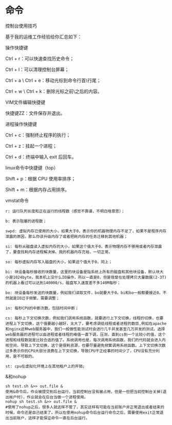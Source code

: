 # 命令

控制台使用技巧

基于我的运维工作经验给你汇总如下：

操作快捷键

Ctrl + r：可以快速查找历史命令；

Ctrl + l：可以清理控制台屏幕；

Ctrl + a \ Ctrl + e：移动光标到命令行首\行尾；

Ctrl + w \ Ctrl + k：删除光标之前\之后的内容。

VIM文件编辑快捷键

快捷键ZZ：文件保存并退出。

进程操作快捷键

Ctrl + c：强制终止程序的执行；

Ctrl + z：挂起一个进程；

Ctrl + d：终端中输入 exit 后回车。

linux命令中快捷键（top）

Shift + p：根据 CPU 使用率排序；

Shift + m：根据内存占用排序。



vmstat命令

```shell
r: 运行队列长度和正在运行的线程数（感觉不靠谱，不明白啥意思）；

b: 表示阻塞的进程数；

swpd: 虚拟内存已使用的大小，如果大于0，表示你的机器物理内存不足了，如果不是程序内存泄露的原因，那么你该升级内存了或者把耗内存的任务迁移到其他机器；

si: 每秒从磁盘读入虚拟内存的大小，如果这个值大于0，表示物理内存不够用或者内存泄露了，要查找耗内存进程解决掉。我的机器内存充裕，一切正常。

so: 每秒虚拟内存写入磁盘的大小，如果这个值大于0，同上；

bi: 块设备每秒接收的块数量，这里的块设备是指系统上所有的磁盘和其他块设备，默认块大小是1024byte，我本机上没什么IO操作，所以一直是0，但是我曾在处理拷贝大量数据(2-3T)的机器上看过可以达到140000/s，磁盘写入速度差不多140M每秒；

bo: 块设备每秒发送的块数量，例如我们读取文件，bo就要大于0。bi和bo一般都要接近0，不然就是IO过于频繁，需要调整；

in: 每秒CPU的中断次数，包括时间中断；

cs: 每秒上下文切换次数，例如我们调用系统函数，就要进行上下文切换，线程的切换，也要进程上下文切换，这个值要越小越好，太大了，要考虑调低线程或者进程的数目,例如在apache和nginx这种web服务器中，我们一般做性能测试时会进行几千并发甚至几万并发的测试，选择web服务器的进程可以由进程或者线程的峰值一直下调，压测，直到cs到一个比较小的值，这个进程和线程数就是比较合适的值了。系统调用也是，每次调用系统函数，我们的代码就会进入内核空间，导致上下文切换，这个是很耗资源，也要尽量避免频繁调用系统函数。上下文切换次数过多表示你的CPU大部分浪费在上下文切换，导致CPU干正经事的时间少了，CPU没有充分利用，是不可取的。

st: cpu在虚拟化环境上在其他租户上的开销;
```

&和nohup

```shell
sh test.sh &>> out.file &
使用&命令后，作业被提交到后台运行，当前控制台没有被占用，但是一但把当前控制台关掉(退出帐户时)，作业就会在后台当做一个进程使用。
nohup sh test.sh &>> out.file &
#使用了nohup之后，很多人就这样不管了，其实这样有可能在当前账户非正常退出或者结束的时候，命令还是自己结束了。所以在使用nohup命令后台运行命令之后，需要使用exit正常退出当前账户，这样才能保证命令一直在后台运行。
```

